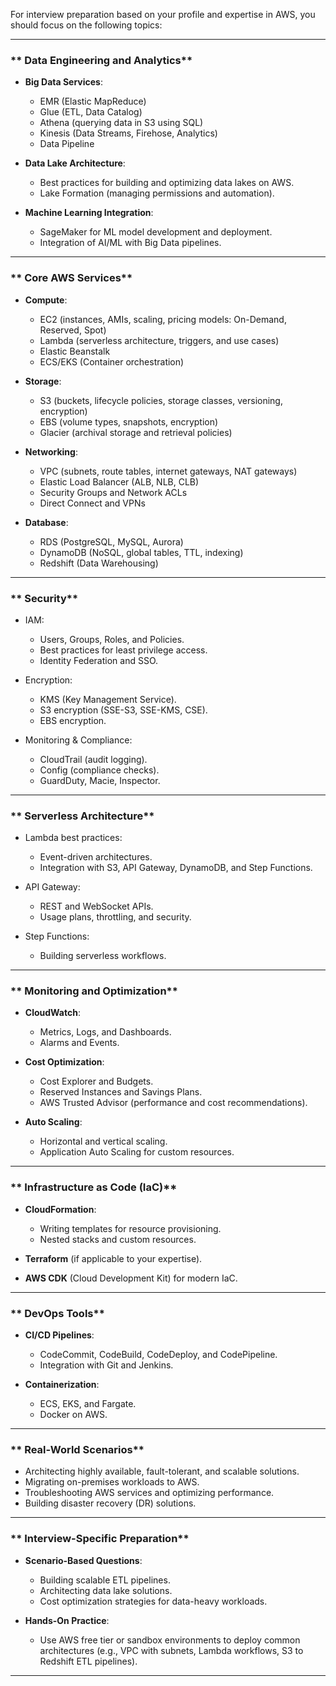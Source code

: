 For interview preparation based on your profile and expertise in AWS, you should focus on the following topics:

---

### ** Data Engineering and Analytics**
- **Big Data Services**:
  - EMR (Elastic MapReduce)
  - Glue (ETL, Data Catalog)
  - Athena (querying data in S3 using SQL)
  - Kinesis (Data Streams, Firehose, Analytics)
  - Data Pipeline

- **Data Lake Architecture**:
  - Best practices for building and optimizing data lakes on AWS.
  - Lake Formation (managing permissions and automation).

- **Machine Learning Integration**:
  - SageMaker for ML model development and deployment.
  - Integration of AI/ML with Big Data pipelines.

---

### ** Core AWS Services**
- **Compute**: 
  - EC2 (instances, AMIs, scaling, pricing models: On-Demand, Reserved, Spot)
  - Lambda (serverless architecture, triggers, and use cases)
  - Elastic Beanstalk
  - ECS/EKS (Container orchestration)

- **Storage**:
  - S3 (buckets, lifecycle policies, storage classes, versioning, encryption)
  - EBS (volume types, snapshots, encryption)
  - Glacier (archival storage and retrieval policies)

- **Networking**:
  - VPC (subnets, route tables, internet gateways, NAT gateways)
  - Elastic Load Balancer (ALB, NLB, CLB)
  - Security Groups and Network ACLs
  - Direct Connect and VPNs

- **Database**:
  - RDS (PostgreSQL, MySQL, Aurora)
  - DynamoDB (NoSQL, global tables, TTL, indexing)
  - Redshift (Data Warehousing)

---

### ** Security**
- IAM:
  - Users, Groups, Roles, and Policies.
  - Best practices for least privilege access.
  - Identity Federation and SSO.

- Encryption:
  - KMS (Key Management Service).
  - S3 encryption (SSE-S3, SSE-KMS, CSE).
  - EBS encryption.

- Monitoring & Compliance:
  - CloudTrail (audit logging).
  - Config (compliance checks).
  - GuardDuty, Macie, Inspector.

---

### ** Serverless Architecture**
- Lambda best practices:
  - Event-driven architectures.
  - Integration with S3, API Gateway, DynamoDB, and Step Functions.

- API Gateway:
  - REST and WebSocket APIs.
  - Usage plans, throttling, and security.

- Step Functions:
  - Building serverless workflows.

---

### ** Monitoring and Optimization**
- **CloudWatch**:
  - Metrics, Logs, and Dashboards.
  - Alarms and Events.

- **Cost Optimization**:
  - Cost Explorer and Budgets.
  - Reserved Instances and Savings Plans.
  - AWS Trusted Advisor (performance and cost recommendations).

- **Auto Scaling**:
  - Horizontal and vertical scaling.
  - Application Auto Scaling for custom resources.

---

### ** Infrastructure as Code (IaC)**
- **CloudFormation**:
  - Writing templates for resource provisioning.
  - Nested stacks and custom resources.

- **Terraform** (if applicable to your expertise).
- **AWS CDK** (Cloud Development Kit) for modern IaC.

---

### ** DevOps Tools**
- **CI/CD Pipelines**:
  - CodeCommit, CodeBuild, CodeDeploy, and CodePipeline.
  - Integration with Git and Jenkins.

- **Containerization**:
  - ECS, EKS, and Fargate.
  - Docker on AWS.

---

### ** Real-World Scenarios**
- Architecting highly available, fault-tolerant, and scalable solutions.
- Migrating on-premises workloads to AWS.
- Troubleshooting AWS services and optimizing performance.
- Building disaster recovery (DR) solutions.

---

### ** Interview-Specific Preparation**
- **Scenario-Based Questions**:
  - Building scalable ETL pipelines.
  - Architecting data lake solutions.
  - Cost optimization strategies for data-heavy workloads.

- **Hands-On Practice**:
  - Use AWS free tier or sandbox environments to deploy common architectures (e.g., VPC with subnets, Lambda workflows, S3 to Redshift ETL pipelines).

---